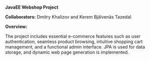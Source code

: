 **JavaEE Webshop Project**

**Collaborators:** Dmitry Khalizov and Kerem Bjälvenäs Tazedal.

**Overview:**

The project includes essential e-commerce features such as user authentication, seamless product browsing, intuitive shopping cart management, and a functional admin interface. JPA is used for data storage, and dynamic web page generation is implemented.


